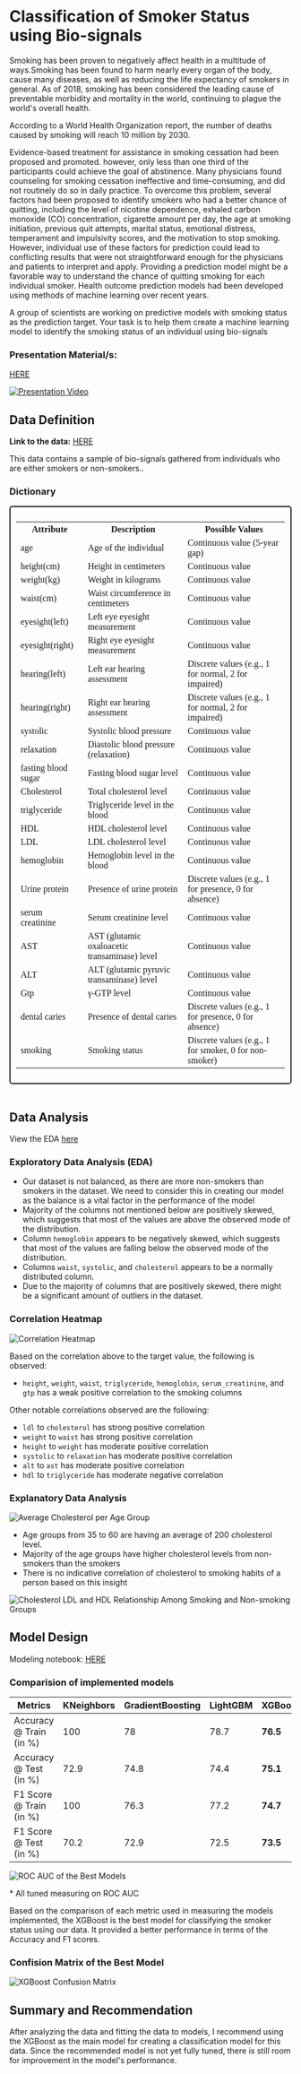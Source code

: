 # Classification of Smoker Status using Bio-signals
Smoking has been proven to negatively affect health in a multitude of ways.Smoking has been found to harm nearly every organ of the body, cause many diseases, as well as reducing the life expectancy of smokers in general. As of 2018, smoking has been considered the leading cause of preventable morbidity and mortality in the world, continuing to plague the world's overall health.

According to a World Health Organization report, the number of deaths caused by smoking will reach 10 million by 2030.

Evidence-based treatment for assistance in smoking cessation had been proposed and promoted. however, only less than one third of the participants could achieve the goal of abstinence. Many physicians found counseling for smoking cessation ineffective and time-consuming, and did not routinely do so in daily practice. To overcome this problem, several factors had been proposed to identify smokers who had a better chance of quitting, including the level of nicotine dependence, exhaled carbon monoxide (CO) concentration, cigarette amount per day, the age at smoking initiation, previous quit attempts, marital status, emotional distress, temperament and impulsivity scores, and the motivation to stop smoking. However, individual use of these factors for prediction could lead to conflicting results that were not straightforward enough for the physicians and patients to interpret and apply. Providing a prediction model might be a favorable way to understand the chance of quitting smoking for each individual smoker. Health outcome prediction models had been developed using methods of machine learning over recent years.

A group of scientists are working on predictive models with smoking status as the prediction target. Your task is to help them create a machine learning model to identify the smoking status of an individual using bio-signals

### Presentation Material/s: 

[HERE](/assets/SmokerClassification.pdf)

[![Presentation Video](/assets/thumbnail.png)](https://www.youtube.com/watch?v=ECzym42i-3w)

## Data Definition

**Link to the data:**
[HERE](https://docs.google.com/spreadsheets/d/e/2PACX-1vScgQWdl1UmogQAzMJpOI4tbaZsN0Zsp2GQy4FV_XWdtKZUi1DsEfXKhGlPAd4JChuz8MqWE7zuVyLB/pub?gid=1259380212&single=true&output=csv)

This data contains a sample of bio-signals gathered from individuals who are either smokers or non-smokers..

### Dictionary
<div style="padding: 10px; border: 2px solid; border-radius: 5px; font-family:'Verdana';font-weight: 500; font-size: 12px">
<table>
  <tr>
    <th>Attribute</th>
    <th>Description</th>
    <th>Possible Values</th>
  </tr>
  <tr>
    <td>age</td>
    <td>Age of the individual</td>
    <td>Continuous value (5-year gap)</td>
  </tr>
  <tr>
    <td>height(cm)</td>
    <td>Height in centimeters</td>
    <td>Continuous value</td>
  </tr>
  <tr>
    <td>weight(kg)</td>
    <td>Weight in kilograms</td>
    <td>Continuous value</td>
  </tr>
  <tr>
    <td>waist(cm)</td>
    <td>Waist circumference in centimeters</td>
    <td>Continuous value</td>
  </tr>
  <tr>
    <td>eyesight(left)</td>
    <td>Left eye eyesight measurement</td>
    <td>Continuous value</td>
  </tr>
  <tr>
    <td>eyesight(right)</td>
    <td>Right eye eyesight measurement</td>
    <td>Continuous value</td>
  </tr>
  <tr>
    <td>hearing(left)</td>
    <td>Left ear hearing assessment</td>
    <td>Discrete values (e.g., 1 for normal, 2 for impaired)</td>
  </tr>
  <tr>
    <td>hearing(right)</td>
    <td>Right ear hearing assessment</td>
    <td>Discrete values (e.g., 1 for normal, 2 for impaired)</td>
  </tr>
  <tr>
    <td>systolic</td>
    <td>Systolic blood pressure</td>
    <td>Continuous value</td>
  </tr>
  <tr>
    <td>relaxation</td>
    <td>Diastolic blood pressure (relaxation)</td>
    <td>Continuous value</td>
  </tr>
  <tr>
    <td>fasting blood sugar</td>
    <td>Fasting blood sugar level</td>
    <td>Continuous value</td>
  </tr>
  <tr>
    <td>Cholesterol</td>
    <td>Total cholesterol level</td>
    <td>Continuous value</td>
  </tr>
  <tr>
    <td>triglyceride</td>
    <td>Triglyceride level in the blood</td>
    <td>Continuous value</td>
  </tr>
  <tr>
    <td>HDL</td>
    <td>HDL cholesterol level</td>
    <td>Continuous value</td>
  </tr>
  <tr>
    <td>LDL</td>
    <td>LDL cholesterol level</td>
    <td>Continuous value</td>
  </tr>
  <tr>
    <td>hemoglobin</td>
    <td>Hemoglobin level in the blood</td>
    <td>Continuous value</td>
  </tr>
  <tr>
    <td>Urine protein</td>
    <td>Presence of urine protein</td>
    <td>Discrete values (e.g., 1 for presence, 0 for absence)</td>
  </tr>
  <tr>
    <td>serum creatinine</td>
    <td>Serum creatinine level</td>
    <td>Continuous value</td>
  </tr>
  <tr>
    <td>AST</td>
    <td>AST (glutamic oxaloacetic transaminase) level</td>
    <td>Continuous value</td>
  </tr>
  <tr>
    <td>ALT</td>
    <td>ALT (glutamic pyruvic transaminase) level</td>
    <td>Continuous value</td>
  </tr>
  <tr>
    <td>Gtp</td>
    <td>γ-GTP level</td>
    <td>Continuous value</td>
  </tr>
  <tr>
    <td>dental caries</td>
    <td>Presence of dental caries</td>
    <td>Discrete values (e.g., 1 for presence, 0 for absence)</td>
  </tr>
  <tr>
    <td>smoking</td>
    <td>Smoking status</td>
    <td>Discrete values (e.g., 1 for smoker, 0 for non-smoker)</td>
  </tr>
</table>
</div>
<br>

## Data Analysis

View the EDA [here](https://github.com/jpcanamaque/codingdojo-project2/blob/master/Project2_CodingDojo_SmokersBioSignal_EDA.ipynb)

### Exploratory Data Analysis (EDA)
- Our dataset is not balanced, as there are more non-smokers than smokers in the dataset. We need to consider this in creating our model as the balance is a vital factor in the performance of the model
- Majority of the columns not mentioned below are positively skewed, which suggests that most of the values are above the observed mode of the distribution.
- Column `hemoglobin` appears to be negatively skewed, which suggests that most of the values are falling below the observed mode of the distribution.
- Columns `waist`, `systolic`, and `cholesterol` appears to be a normally distributed column.
- Due to the majority of columns that are positively skewed, there might be a significant amount of outliers in the dataset.

### Correlation Heatmap

![Correlation Heatmap](/assets/corr_heatmap.png)

Based on the correlation above to the target value, the following is observed:

- `height`, `weight`, `waist`, `triglyceride`, `hemoglobin`, `serum_creatinine`, and `gtp` has a weak positive correlation to the smoking columns

Other notable correlations observed are the following:

- `ldl` to `cholesterol` has strong positive correlation
- `weight` to `waist` has strong positive correlation
- `height` to `weight` has moderate positive correlation
- `systolic` to `relaxation` has moderate positive correlation
- `alt` to `ast` has moderate positive correlation
- `hdl` to `triglyceride` has moderate negative correlation

### Explanatory Data Analysis

![Average Cholesterol per Age Group](/assets/ave_chol_per_age.png)

- Age groups from 35 to 60 are having an average of 200 cholesterol level.
- Majority of the age groups have higher cholesterol levels from non-smokers than the smokers
- There is no indicative correlation of cholesterol to smoking habits of a person based on this insight

![Cholesterol LDL and HDL Relationship Among Smoking and Non-smoking Groups](/assets/ldl_hdl_rel.png)


## Model Design

Modeling notebook: [HERE](https://github.com/jpcanamaque/codingdojo-project2/blob/master/Project2_CodingDojo_SmokersBioSignal_ML.ipynb)

### Comparision of implemented models
|    Metrics           | KNeighbors | GradientBoosting | LightGBM | XGBoost
| ------------------------ | ----------------- | --------------------------- | --------------------------- | --------------------------- |
| Accuracy @ Train (in %) | 100 | 78 | 78.7 | **76.5** |
| Accuracy @ Test (in %) | 72.9 | 74.8 | 74.4 | **75.1** |
| F1 Score @ Train (in %) | 100   | 76.3 | 77.2 | **74.7** |
| F1 Score @ Test (in %)  | 70.2  | 72.9 | 72.5 | **73.5** |

![ROC AUC of the Best Models](assets/roc_auc.png)

\* All tuned measuring on ROC AUC

Based on the comparison of each metric used in measuring the models implemented, the XGBoost is the best model for classifying the smoker status using our data. It provided a better performance in terms of the Accuracy and F1 scores.

### Confision Matrix of the Best Model
![XGBoost Confusion Matrix](assets/confusion_matrix.png)

## Summary and Recommendation
After analyzing the data and fitting the data to models, I recommend using the XGBoost as the main model for creating a classification model for this data. Since the recommended model is not yet fully tuned, there is still room for improvement in the model's performance.

